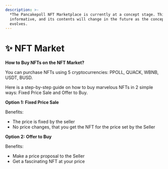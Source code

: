 ```yaml
---
description: >-
  *The Pancakepoll NFT Marketplace is currently at a concept stage. This page is
  informative, and its contents will change in the future as the concept
  evolves.
---
```


# ✨ NFT Market

**How to Buy NFTs on the NFT Market?**

You can purchase NFTs using 5 cryptocurrencies: PPOLL, QUACK, WBNB, USDT, BUSD.

Here is a step-by-step guide on how to buy marvelous NFTs in 2 simple ways: Fixed Price Sale and Offer to Buy.

**Option 1: Fixed Price Sale**

Benefits:

* The price is fixed by the seller
* No price changes, that you get the NFT for the price set by the Seller

**Option 2:** **Offer to Buy**

Benefits:

* Make a price proposal to the Seller
* Get a fascinating NFT at your price
